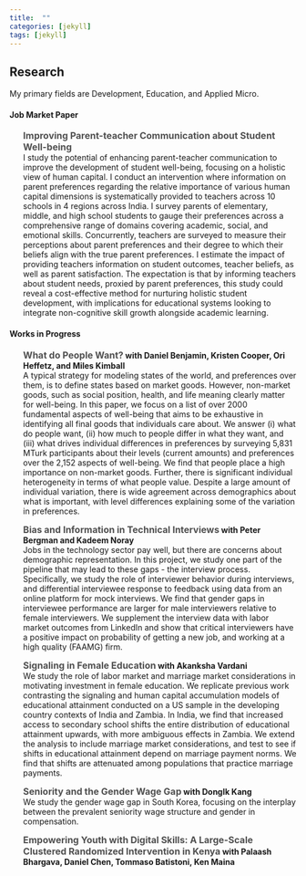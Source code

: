 ```yaml
---
title:  ""
categories: [jekyll]
tags: [jekyll]
---
```


<h2 id="working-papers"><strong>Research</strong></h2>

<p>My primary fields are Development, Education, and Applied Micro.
</p>


<h4 id="working-papers"><strong>Job Market Paper</strong></h4> <ul> <p><b><font size="3"><span style="color:#505050;"><strong>Improving Parent-teacher Communication about Student Well-being</strong></span></font></b> <br/>I study the potential of enhancing parent-teacher communication to improve the development of student well-being, focusing on a holistic view of human capital. I conduct an intervention where information on parent preferences regarding the relative importance of various human capital dimensions is systematically provided to teachers across 10 schools in 4 regions across India. I survey parents of elementary, middle, and high school students to gauge their preferences across a comprehensive range of domains covering academic, social, and emotional skills. Concurrently, teachers are surveyed to measure their perceptions about parent preferences and their degree to which their beliefs align with the true parent preferences. I estimate the impact of providing teachers information on student outcomes, teacher beliefs, as well as parent satisfaction. The expectation is that by informing teachers about student needs, proxied by parent preferences, this study could reveal a cost-effective method for nurturing holistic student development, with implications for educational systems looking to integrate non-cognitive skill growth alongside academic learning.</p> </ul> 

<h4 id="working-papers"><strong>Works in Progress</strong></h4> <ul> <p><b><font size="3"><span style="color:#505050;"><strong>What do People Want?</strong></span></font> with Daniel Benjamin, Kristen Cooper, Ori Heffetz, and Miles Kimball</b> <br/>A typical strategy for modeling states of the world, and preferences over them, is to define states based on market goods. However, non-market goods, such as social position, health, and life meaning clearly matter for well-being. In this paper, we focus on a list of over 2000 fundamental aspects of well-being that aims to be exhaustive in identifying all final goods that individuals care about. We answer (i) what do people want, (ii) how much to people differ in what they want, and (iii) what drives individual differences in preferences by surveying 5,831 MTurk participants about their levels (current amounts) and preferences over the 2,152 aspects of well-being. We find that people place a high importance on non-market goods. Further, there is significant individual heterogeneity in terms of what people value. Despite a large amount of individual variation, there is wide agreement across demographics about what is important, with level differences explaining some of the variation in preferences.</p></ul> 

<ul> <p><b><font size="3"><span style="color:#505050;"><strong>Bias and Information in Technical Interviews</strong></span></font> with Peter Bergman and Kadeem Noray</b> <br/>Jobs in the technology sector pay well, but there are concerns about demographic representation. In this project, we study one part of the pipeline that may lead to these gaps - the interview process. Specifically, we study the role of interviewer behavior during interviews, and differential interviewee response to feedback using data from an online platform for mock interviews. We find that gender gaps in interviewee performance are larger for male interviewers relative to female interviewers. We supplement the interview data with labor market outcomes from LinkedIn and show that critical interviewers have a positive impact on probability of getting a new job, and working at a high quality (FAAMG) firm.</p></ul> 

<ul> <p><b><font size="3"><span style="color:#505050;"><strong>Signaling in Female Education</strong></span></font> with Akanksha Vardani</b> <br/>We study the role of labor market and marriage market considerations in motivating investment in female education. We replicate previous work contrasting the signaling and human capital accumulation models of educational attainment conducted on a US sample in the developing country contexts of India and Zambia. In India, we find that increased access to secondary school shifts the entire distribution of educational attainment upwards, with more ambiguous effects in Zambia. We extend the analysis to include marriage market considerations, and test to see if shifts in educational attainment depend on marriage payment norms. We find that shifts are attenuated among populations that practice marriage payments.</p></ul> 

<ul> <p><b><font size="3"><span style="color:#505050;"><strong>Seniority and the Gender Wage Gap</strong></span></font> with DongIk Kang</b> <br/>We study the gender wage gap in South Korea, focusing on the interplay between the prevalent seniority wage structure and gender in compensation.</p></ul> 

<ul> <p><b><font size="3"><span style="color:#505050;"><strong>Empowering Youth with Digital Skills: A Large-Scale Clustered Randomized Intervention in Kenya</strong></span></font> with Palaash Bhargava, Daniel Chen, Tommaso Batistoni, Ken Maina</b> <br/></p></ul>

